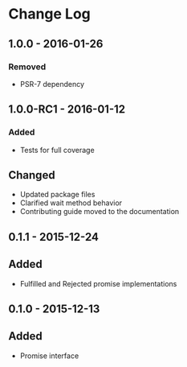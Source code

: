 # Change Log

## 1.0.0 - 2016-01-26

### Removed

- PSR-7 dependency

## 1.0.0-RC1 - 2016-01-12

### Added

- Tests for full coverage

## Changed

- Updated package files
- Clarified wait method behavior
- Contributing guide moved to the documentation

## 0.1.1 - 2015-12-24

## Added

- Fulfilled and Rejected promise implementations

## 0.1.0 - 2015-12-13

## Added

- Promise interface

